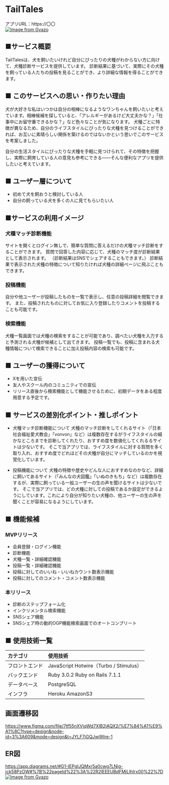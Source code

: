 # TailTales

アプリURL：https://〇〇  
[![Image from Gyazo](https://i.gyazo.com/fffbfd3a7d4a9bff0813bb961bcb897d.png)](https://gyazo.com/fffbfd3a7d4a9bff0813bb961bcb897d)

## ■サービス概要
TailTalesは、犬を飼いたいけれど自分にぴったりの犬種がわからない方に向けて、犬種診断サービスを提供しています。
診断結果に基づいて、実際にその犬種を飼っている人たちの投稿を見ることができ、より詳細な情報を得ることができます。

## ■ このサービスへの思い・作りたい理由
犬が大好きな私はいつかは自分の相棒になるようなワンちゃんを飼いたいと考えています。相棒候補を探していると、「アレルギーがあるけど大丈夫かな？」「仕事中にお留守番できるかな？」など色々なことが気になります。
犬種ごとに特徴が異なるため、自分のライフスタイルにぴったりな犬種を見つけることができれば、お互いに素晴らしい関係を築けるのではないかという思いでこのサービスを考案しました。

自分の生活スタイルにぴったりな犬種を手軽に見つけられて、その特徴を把握し、実際に飼育している人の意見も参考にできる――そんな便利なアプリを提供したいと考えています。

## ■ ユーザー層について
- 初めて犬を飼おうと検討している人
- 自分の飼っている犬を多くの人に見てもらいたい人

## ■サービスの利用イメージ
### 犬種マッチ診断機能
サイトを開くとログイン無しで、簡単な質問に答えるだけの犬種マッチ診断をすることができます。
質問で回答した内容に応じて、犬種のマッチ度が診断結果として表示されます。
（診断結果はSNSでシェアすることもできます。）
診断結果で表示された犬種の特徴について知りたければ犬種の詳細ページに飛ぶこともできます。

### 投稿機能
自分や他ユーザーが投稿したものを一覧で表示し、任意の投稿詳細を閲覧できます。
また、投稿されたものに対してお気に入り登録したりコメントを投稿することも可能です。

### 検索機能
犬種一覧画面では犬種の検索をすることが可能であり、調べたい犬種を入力すると予測される犬種が候補として出てきます。
投稿一覧でも、投稿に含まれる犬種情報について検索できることに加え投稿内容の検索も可能です。

## ■ ユーザーの獲得について
- Xを用いた宣伝
- 友人やスクール内のコミュニティでの宣伝
- リリース直後から検索機能として機能させるために、初期データをある程度用意する予定です。

## ■ サービスの差別化ポイント・推しポイント
- 犬種マッチ診断機能について
  犬種のマッチ診断をしてくれるサイト（「日本社会福祉愛犬教会」「vonvon」など）は複数存在するがライフスタイルの細かなところまでを診断してくれたり、おすすめ度を数値化してくれるるサイトは少ないです。
  そこで当アプリでは、ライフスタイルに対する質問を多く取り入れ、おすすめ度でどれほどその犬種が自分にマッチしているのかを視覚化しています。

- 投稿機能について
  犬種の特徴や歴史やどんな人におすすめなのかなど、詳細に飼いてあるサイト（「みんなの犬図鑑」「いぬのきもち」など）は複数存在するが、実際に飼っている一般ユーザーの生の声を聞けるサイトは少ないです。
  そこで当アプリでは、どの犬種に対しての投稿であるか設定ができるようにしています。これにより自分が知りたい犬種の、他ユーザーの生の声を聞くことが容易になるようにしています。


## ■ 機能候補
### MVPリリース
- 会員登録・ログイン機能
- 診断機能
- 犬種一覧・詳細確認機能
- 投稿一覧・詳細確認機能
- 投稿に対してのいいね・いいねカウント数表示機能
- 投稿に対してのコメント・コメント数表示機能

### 本リリース
- 診断のステップフォーム化
- インクリメンタル検索機能
- SNSシェア機能
- SNSシェア時の動的OGP機能検索画面でのオートコンプリート

## ■ 使用技術一覧
| カテゴリ | 使用技術 |
|:-----------|:------------|
| フロントエンド       | JavaScript Hotwire（Turbo / Stimulus）|
| バックエンド     | Ruby 3.0.2 Ruby on Rails 7.1.1      |
| データベース       | PostgreSQL        |
| インフラ         | Heroku AmazonS3         |

## 画面遷移図
https://www.figma.com/file/7tf55nXVjqWd7XlB2jAQX2/%E7%84%A1%E9%A1%8C?type=design&node-id=3%3A609&mode=design&t=JYLF7iGQJwj9lIre-1

## ER図
https://app.diagrams.net/#G1-IEPgIJQMxr5a0cwg7LNig-jck58PzOW#%7B%22pageId%22%3A%22R2lEEEUBdFMjLlhIrx00%22%7D
[![Image from Gyazo](https://i.gyazo.com/d57710d74fefce8a6af0f78de85da1d6.png)](https://gyazo.com/d57710d74fefce8a6af0f78de85da1d6)
